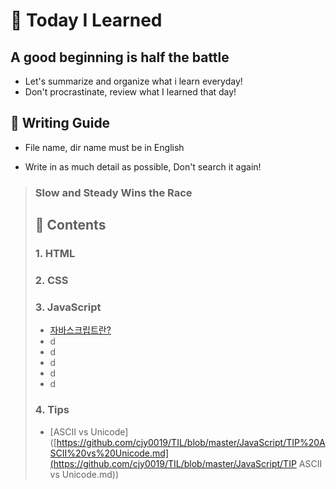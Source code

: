 # &#128640; Today I Learned


## A good beginning is half the battle

- Let's summarize and organize what i learn everyday!
- Don't procrastinate, review what I learned that day!



## &#127775; Writing Guide

- File name, dir name must be in English

- Write in as much detail as possible, Don't search it again!

<blockquote><h3>
    Slow and Steady Wins the Race
    </h3> 



## &#128123; Contents

### 1. HTML

### 2. CSS

### 3. JavaScript

- [자바스크립트란?](https://github.com/cjy0019/TIL/blob/master/JavaScript/1%20JavaScript%20start.md)
- d
- d
- d
- d
- d

### 4. Tips

- [ASCII vs Unicode]([https://github.com/cjy0019/TIL/blob/master/JavaScript/TIP%20ASCII%20vs%20Unicode.md](https://github.com/cjy0019/TIL/blob/master/JavaScript/TIP ASCII vs Unicode.md))

